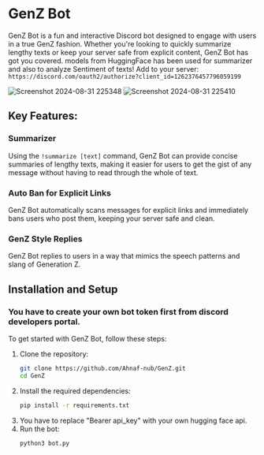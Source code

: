 # GenZ Bot

GenZ Bot is a fun and interactive Discord bot designed to engage with users in a true GenZ fashion. Whether you're looking to quickly summarize lengthy texts or keep your server safe from explicit content, GenZ Bot has got you covered. models from HuggingFace has been used for summarizer and also to analyze Sentiment of texts!
Add to your server: `https://discord.com/oauth2/authorize?client_id=1262376457796059199`

![Screenshot 2024-08-31 225348](https://github.com/user-attachments/assets/a652b11b-2f0b-467b-a0e8-ae7317470acc)
![Screenshot 2024-08-31 225410](https://github.com/user-attachments/assets/9ab0f43e-b7f5-4996-885d-6e5fc0dcd45c)
## Key Features:

### Summarizer
Using the `!summarize [text]` command, GenZ Bot can provide concise summaries of lengthy texts, making it easier for users to get the gist of any message without having to read through the whole of text.

### Auto Ban for Explicit Links
GenZ Bot automatically scans messages for explicit links and immediately bans users who post them, keeping your server safe and clean.

### GenZ Style Replies
GenZ Bot replies to users in a way that mimics the speech patterns and slang of Generation Z.

## Installation and Setup
### You have to create your own bot token first from discord developers portal.
To get started with GenZ Bot, follow these steps:

1. Clone the repository:
   ```bash
   git clone https://github.com/Ahnaf-nub/GenZ.git
   cd GenZ
   ```
2. Install the required dependencies:
   ```bash
   pip install -r requirements.txt
   ```
3. You have to replace "Bearer api_key" with your own hugging face api.
3. Run the bot:
   ```bash
   python3 bot.py
   ```
